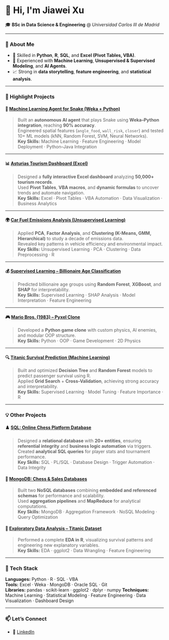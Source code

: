 # 👋 Hi, I'm Jiawei Xu  

🎓 **BSc in Data Science & Engineering** @ *Universidad Carlos III de Madrid*  

---

### 🚀 About Me
- 🧠 Skilled in **Python**, **R**, **SQL**, and **Excel (Pivot Tables, VBA)**.  
- 🤖 Experienced with **Machine Learning**, **Unsupervised & Supervised Modeling**, and **AI Agents**.  
- 📈 Strong in **data storytelling**, **feature engineering**, and **statistical analysis**.  

---

### 🌟 Highlight Projects

#### 🧠 [Machine Learning Agent for Snake (Weka + Python)](https://github.com/jiaweixu3/AI-Machine-Learning-Agent-Snake)
> Built an **autonomous AI agent** that plays Snake using **Weka–Python integration**, reaching **90% accuracy**.  
> Engineered spatial features (`angle_food`, `wall_risk`, `closer`) and tested 10+ ML models (kNN, Random Forest, SVM, Neural Networks).  
**Key Skills:** Machine Learning · Feature Engineering · Model Deployment · Python–Java Integration  

---

#### 📊 [Asturias Tourism Dashboard (Excel)](https://github.com/jiaweixu3/Excel-Asturias-Tourism-Analysis)
> Designed a **fully interactive Excel dashboard** analyzing **50,000+ tourism records**.  
> Used **Pivot Tables**, **VBA macros**, and **dynamic formulas** to uncover trends and automate navigation.  
**Key Skills:** Excel · Pivot Tables · VBA Automation · Data Visualization · Business Analytics  

---

#### 🌍 [Car Fuel Emissions Analysis (Unsupervised Learning)](https://github.com/jiaweixu3/Unsupervised-Learning-Car-Emissions)
> Applied **PCA**, **Factor Analysis**, and **Clustering (K-Means, GMM, Hierarchical)** to study a decade of emissions data.  
> Revealed key patterns in vehicle efficiency and environmental impact.  
**Key Skills:** Unsupervised Learning · PCA · Clustering · Data Preprocessing · R

---

#### 💰 [Supervised Learning – Billionaire Age Classification](https://github.com/jiaweixu3/Supervised-Learning-Billionaire-Age-Classification)
> Predicted billionaire age groups using **Random Forest**, **XGBoost**, and **SHAP** for interpretability.  
**Key Skills:** Supervised Learning · SHAP Analysis · Model Interpretation · Feature Engineering

---

#### 🎮 [Mario Bros. (1983) – Pyxel Clone](https://github.com/jiaweixu3/Mario-Bros-Pyxel-Clone)
> Developed a **Python game clone** with custom physics, AI enemies, and modular OOP structure.  
**Key Skills:** Python · OOP · Game Development · 2D Physics

---

#### 🔍 [Titanic Survival Prediction (Machine Learning)](https://github.com/jiaweixu3/Machine-Learning-Prediction-TITANIC)
> Built and optimized **Decision Tree** and **Random Forest** models to predict passenger survival using R.  
> Applied **Grid Search** + **Cross-Validation**, achieving strong accuracy and interpretability.  
**Key Skills:** Supervised Learning · Model Tuning · Feature Importance · R  

---

### 💡 Other Projects

#### ♟️ [SQL: Online Chess Platform Database](https://github.com/jiaweixu3/SQL-Chess-Platform-Database)
> Designed a **relational database** with **20+ entities**, ensuring **referential integrity** and **business logic automation** via triggers.  
> Created **analytical SQL queries** for player stats and tournament performance.  
**Key Skills:** SQL · PL/SQL · Database Design · Trigger Automation · Data Integrity  

#### 🧩 [MongoDB: Chess & Sales Databases](https://github.com/jiaweixu3/MongoDB-Chess-and-Sales-Databases)
> Built two **NoSQL databases** combining **embedded and referenced schemas** for performance and scalability.  
> Used **aggregation pipelines** and **MapReduce** for analytical computations.  
**Key Skills:** MongoDB · Aggregation Framework · NoSQL Modeling · Query Optimization  

#### 🧬 [Exploratory Data Analysis – Titanic Dataset](https://github.com/jiaweixu3/Exploratory-Data-Analysis-TITANIC)
> Performed a complete **EDA in R**, visualizing survival patterns and engineering new explanatory variables.  
**Key Skills:** EDA · ggplot2 · Data Wrangling · Feature Engineering  



---

### 🧰 Tech Stack
**Languages:** Python · R · SQL · VBA  
**Tools:** Excel · Weka · MongoDB · Oracle SQL · Git  
**Libraries:** pandas · scikit-learn · ggplot2 · dplyr · numpy
**Techniques:** Machine Learning · Statistical Modeling · Feature Engineering · Data Visualization · Dashboard Design  

---

### 📫 Let’s Connect
- 💼 [LinkedIn](https://www.linkedin.com/in/jiawei-xu3/)  
